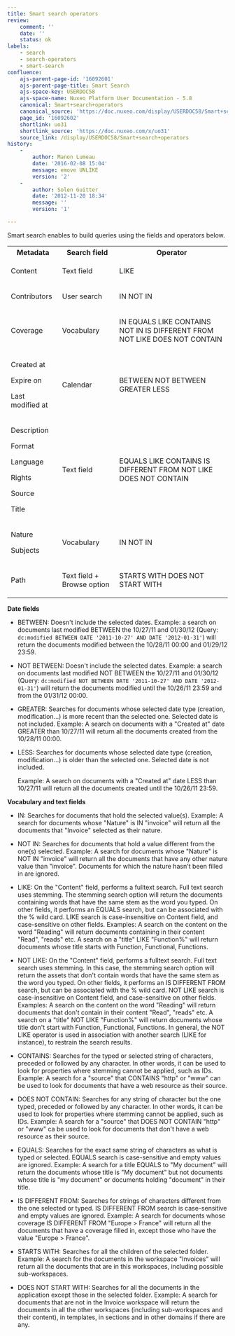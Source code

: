 ```yaml
---
title: Smart search operators
review:
    comment: ''
    date: ''
    status: ok
labels:
    - search
    - search-operators
    - smart-search
confluence:
    ajs-parent-page-id: '16092601'
    ajs-parent-page-title: Smart Search
    ajs-space-key: USERDOC58
    ajs-space-name: Nuxeo Platform User Documentation - 5.8
    canonical: Smart+search+operators
    canonical_source: 'https://doc.nuxeo.com/display/USERDOC58/Smart+search+operators'
    page_id: '16092602'
    shortlink: uo31
    shortlink_source: 'https://doc.nuxeo.com/x/uo31'
    source_link: /display/USERDOC58/Smart+search+operators
history:
    - 
        author: Manon Lumeau
        date: '2016-02-08 15:04'
        message: emove UNLIKE
        version: '2'
    - 
        author: Solen Guitter
        date: '2012-11-20 18:34'
        message: ''
        version: '1'

---
```

Smart search enables to build queries using the fields and operators below.

<table><tbody><tr><th colspan="1">Metadata</th><th colspan="1">Search field</th><th colspan="1">Operator</th></tr><tr><td colspan="1">

Content

</td><td colspan="1">Text field</td><td colspan="1">

LIKE

</td></tr><tr><td colspan="1">Contributors</td><td colspan="1">User search</td><td colspan="1">

IN
NOT IN

</td></tr><tr><td colspan="1">Coverage</td><td colspan="1">Vocabulary</td><td colspan="1">

IN
EQUALS
LIKE
CONTAINS
NOT IN
IS DIFFERENT FROM
NOT LIKE
DOES NOT CONTAIN

</td></tr><tr><td colspan="1">

Created at

Expire on

Last modified at

</td><td colspan="1">Calendar</td><td colspan="1">

BETWEEN
NOT BETWEEN
GREATER
LESS

</td></tr><tr><td colspan="1">

Description

Format

Language

Rights

Source

Title

</td><td colspan="1">Text field</td><td colspan="1">

EQUALS
LIKE
CONTAINS
IS DIFFERENT FROM
NOT LIKE
DOES NOT CONTAIN

</td></tr><tr><td colspan="1">

Nature

Subjects

</td><td colspan="1">Vocabulary</td><td colspan="1">

IN
NOT IN

</td></tr><tr><td colspan="1">Path</td><td colspan="1">Text field + Browse option</td><td colspan="1">

STARTS WITH
DOES NOT START WITH

</td></tr></tbody></table>

**Date fields**

*   BETWEEN: Doesn't include the selected dates.
    Example: a search on documents last modified BETWEEN the 10/27/11 and 01/30/12 (Query: `dc:modified BETWEEN DATE '2011-10-27' AND DATE '2012-01-31'`) will return the documents modified between the 10/28/11 00:00 and 01/29/12 23:59.

*   NOT BETWEEN: Doesn't include the selected dates.
    Example: a search on documents last modified NOT BETWEEN the 10/27/11 and 01/30/12 (Query: `dc:modified NOT BETWEEN DATE '2011-10-27' AND DATE '2012-01-31'`) will return the documents modified until the 10/26/11 23:59 and from the 01/31/12 00:00.&nbsp;

*   GREATER:&nbsp;Searches for documents whose selected date type (creation, modification...) is more recent than the selected one. Selected date is not included.
    Example: A search on documents with a "Created at" date GREATER than 10/27/11 will return all the documents created from the 10/28/11 00:00.

*   LESS: Searches for documents whose selected date type (creation, modification...) is older than the selected one. Selected date is not included.

    Example: A search on documents with a "Created at" date LESS than 10/27/11 will return all the documents created until the 10/26/11 23:59.

**Vocabulary and text fields**

*   IN: Searches for documents that hold the selected value(s).
    Example: A search for documents whose "Nature" is IN "invoice" will return all the documents that "Invoice" selected as their nature.

*   NOT IN: Searches for documents that hold a value different from the one(s) selected.
    Example: A search for documents whose "Nature" is NOT IN "invoice" will return all the documents that have any other nature value than "invoice". Documents for which the nature hasn't been filled in are ignored.

*   LIKE: On the "Content" field, performs a fulltext search. Full text search uses stemming. The stemming search option will return the documents containing words that have the same stem as the word you typed. On other fields, it performs an EQUALS search, but can be associated with the % wild card. LIKE search is case-insensitive on Content field, and case-sensitive on other fields.
    Examples: A search on the content on the word "Reading" will return documents containing in their content "Read", "reads" etc. A search on a "title" LIKE "Function%" will return documents whose title starts with Function, Functional, Functions.

*   NOT LIKE: On the "Content" field, performs a fulltext search. Full text search uses stemming. In this case, the stemming search option will return the assets that don't contain words that have the same stem as the word you typed. On other fields, it performs an IS DIFFERENT FROM search, but can be associated with the % wild card. NOT LIKE search is case-insensitive on Content field, and case-sensitive on other fields.
    Examples: A search on the content on the word "Reading" will return documents that don't contain in their content "Read", "reads" etc. A search on a "title" NOT LIKE "Function%" will return documents whose title don't start with Function, Functional, Functions. In general, the NOT LIKE operator is used in association with another search (LIKE for instance), to restrain the search results.

*   CONTAINS: Searches for the typed or selected string of characters, preceded or followed by any character. In other words, it can be used to look for properties where stemming cannot be applied, such as IDs.
    Example: A search for a "source" that CONTAINS "http" or "www" can be used to look for documents that have a web resource as their source.

*   DOES NOT CONTAIN: Searches for any string of character but the one typed, preceded or followed by any character.&nbsp;In other words, it can be used to look for properties where stemming cannot be applied, such as IDs.
    Example: A search for a "source" that DOES NOT CONTAIN "http" or "www" ca be used to look for documents that don't have a web resource as their source.

*   EQUALS: Searches for the exact same string of characters as what is typed or selected. EQUALS search is case-sensitive and empty values are ignored.
    Example: A search for a title EQUALS to "My document" will return the documents whose title is "My document" but not documents whose title is "my document" or documents holding "document" in their title.

*   IS DIFFERENT FROM: Searches for strings of characters different from the one selected or typed. IS DIFFERENT FROM search is case-sensitive and empty values are ignored.
    Example: A search for documents whose coverage IS DIFFERENT FROM "Europe > France" will return all the documents that have a coverage filled in, except those who have the value "Europe > France".

*   STARTS WITH: Searches for all the children of the selected folder.
    Example: A search for the documents in the workspace "Invoices" will return all the documents that are in this workspaces, including possible sub-workspaces.

*   DOES NOT START WITH: Searches for all the documents in the application except those in the selected folder.
    Example: A search for documents that are not in the Invoice workspace will return the documents in all the other workspaces (including sub-workspaces and their content), in templates, in sections and in other domains if there are any.